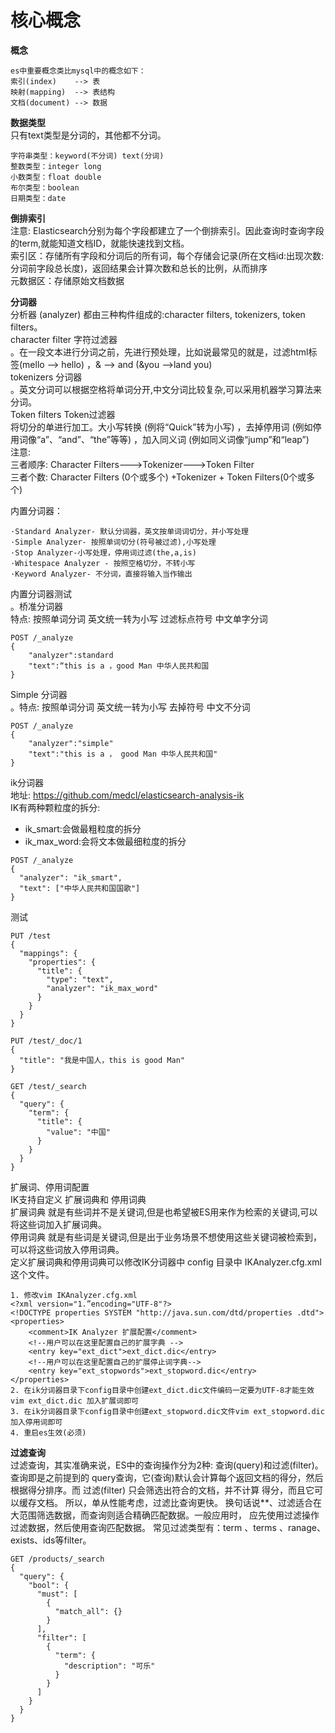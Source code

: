 # 核心概念
**概念**  
```
es中重要概念类比mysql中的概念如下：   
索引(index)    --> 表  
映射(mapping)  --> 表结构  
文档(document) --> 数据  
```

**数据类型**  
只有text类型是分词的，其他都不分词。
```
字符串类型：keyword(不分词) text(分词)
整数类型：integer long
小数类型：float double
布尔类型：boolean
日期类型：date
```

**倒排索引**   
注意: Elasticsearch分别为每个字段都建立了一个倒排索引。因此查询时查询字段的term,就能知道文档ID，就能快速找到文档。    
索引区：存储所有字段和分词后的所有词，每个存储会记录(所在文档id:出现次数:分词前字段总长度)，返回结果会计算次数和总长的比例，从而排序     
元数据区：存储原始文档数据   

**分词器**     
分析器 (analyzer) 都由三种构件组成的:character filters, tokenizers, token filters。   
character filter 字符过滤器       
。在一段文本进行分词之前，先进行预处理，比如说最常见的就是，过滤html标签(<span>mello<span> --> hello) ，& --> and (&you -->land you)                    
tokenizers 分词器      
。英文分词可以根据空格将单词分开,中文分词比较复杂,可以采用机器学习算法来分词。                
Token filters Token过滤器                 
将切分的单进行加工。大小写转换 (例将“Quick”转为小写) ，去掉停用词 (例如停用词像“a”、“and”、“the”等等) ，加入同义词 (例如同义词像“jump”和“leap”)      
注意:      
三者顺序: Character Filters--->Tokenizer--->Token Filter            
三者个数: Character Filters (0个或多个) +Tokenizer + Token Filters(0个或多个)

内置分词器：   
```
·Standard Analyzer- 默认分词器，英文按单词词切分，并小写处理
·Simple Analyzer- 按照单词切分(符号被过滤),小写处理
·Stop Analyzer-小写处理，停用词过滤(the,a,is)
·Whitespace Analyzer - 按照空格切分，不转小写
·Keyword Analyzer- 不分词，直接将输入当作输出
```
内置分词器测试   
。桥准分词器   
特点: 按照单词分词 英文统一转为小写 过滤标点符号 中文单字分词
```
POST /_analyze
{
    "analyzer":standard
    "text":“this is a ，good Man 中华人民共和国
}
```
Simple 分词器   
。特点: 按照单词分词 英文统一转为小写 去掉符号 中文不分词
```
POST /_analyze
{
    "analyzer":"simple"
    "text":"this is a ， good Man 中华人民共和国"
}
```

ik分词器    
地址: https://github.com/medcl/elasticsearch-analysis-ik   
IK有两种颗粒度的拆分:   
+ ik_smart:会做最粗粒度的拆分
+ ik_max_word:会将文本做最细粒度的拆分      
```
POST /_analyze
{
  "analyzer": "ik_smart",
  "text": ["中华人民共和国国歌"]
}
``` 
测试
```
PUT /test
{
  "mappings": {
    "properties": {
      "title": {
        "type": "text",
        "analyzer": "ik_max_word"
      }
    }
  }
}

PUT /test/_doc/1
{
  "title": "我是中国人，this is good Man"
}

GET /test/_search
{
  "query": {
    "term": {
      "title": {
        "value": "中国"
      }
    }
  }
}
```
扩展词、停用词配置   
IK支持自定义 扩展词典和 停用词典     
扩展词典 就是有些词并不是关键词,但是也希望被ES用来作为检索的关键词,可以将这些词加入扩展词典。     
停用词典 就是有些词是关键词,但是出于业务场景不想使用这些关键词被检索到，可以将这些词放入停用词典。     
定义扩展词典和停用词典可以修改IK分词器中 config 目录中 IKAnalyzer.cfg.xml 这个文件。
```
1. 修改vim IKAnalyzer.cfg.xml
<?xml version="1.”encoding="UTF-8"?>
<!DOCTYPE properties SYSTEM "http://java.sun.com/dtd/properties .dtd">
<properties>
    <comment>IK Analyzer 扩展配置</comment>
    <!--用户可以在这里配置自己的扩展字典 -->
    <entry key="ext_dict">ext_dict.dic</entry>
    <!--用户可以在这里配置自己的扩展停止词字典-->
    <entry key="ext_stopwords">ext_stopword.dic</entry>
</properties>
2. 在ik分词器目录下config目录中创建ext_dict.dic文件编码一定要为UTF-8才能生效vim ext_dict.dic 加入扩展词即可
3. 在ik分词器目录下config目录中创建ext_stopword.dic文件vim ext_stopword.dic 加入停用词即可
4. 重启es生效(必须)
```

**过滤查询**    
过滤查询<filter query>，其实准确来说，ES中的查询操作分为2种: 查询(query)和过滤(filter)。
查询即是之前提到的 query查询，它(查询)默认会计算每个返回文档的得分，然后根据得分排序。而 过滤(filter) 只会筛选出符合的文档，并不计算 得分，而且它可以缓存文档。
所以，单从性能考虑，过滤比查询更快。 换句话说**、过滤适合在大范围筛选数据，而查询则适合精确匹配数据。一般应用时， 应先使用过滤操作过滤数据，然后使用查询匹配数据。
常见过滤类型有：term 、terms 、ranage、exists、ids等filter。
```
GET /products/_search
{
  "query": {
    "bool": {
      "must": [
        {
          "match_all": {}
        }
      ],
      "filter": [
        {
          "term": {
            "description": "可乐"
          }
        }
      ]
    }
  }
}
```
